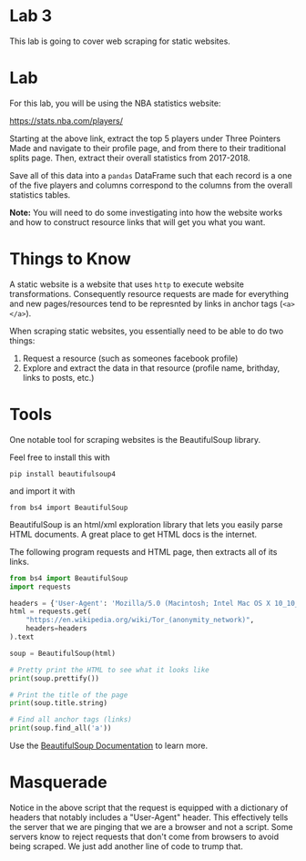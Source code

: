 # Lab 3

This lab is going to cover web scraping for static websites.


# Lab

For this lab, you will be using the NBA statistics website:

https://stats.nba.com/players/

Starting at the above link, extract the top 5 players under Three Pointers Made
and navigate to their profile page, and from there to their traditional splits page.
Then, extract their overall statistics from 2017-2018.

Save all of this data into a `pandas` DataFrame such that each record is a one of the five
players and columns correspond to the columns from the overall statistics tables.

**Note:** You will need to do some investigating into how the website works and how
to construct resource links that will get you what you want.

# Things to Know

A static website is a website that uses `http` to execute website transformations.
Consequently resource requests are made for everything and new pages/resources tend
to be represnted by links in anchor tags (`<a></a>`).

When scraping static websites, you essentially need to be able to do two
things:

1. Request a resource (such as someones facebook profile)
2. Explore and extract the data in that resource (profile name, brithday,
links to posts, etc.)


# Tools

One notable tool for scraping websites is the BeautifulSoup library.

Feel free to install this with 

    pip install beautifulsoup4

and import it with

    from bs4 import BeautifulSoup

BeautifulSoup is an html/xml exploration library that lets you easily parse
HTML documents. A great place to get HTML docs is the internet.

The following program requests and HTML page, then extracts all of its links.

```Python
from bs4 import BeautifulSoup
import requests

headers = {'User-Agent': 'Mozilla/5.0 (Macintosh; Intel Mac OS X 10_10_1) AppleWebKit/537.36 (KHTML, like Gecko) Chrome/39.0.2171.95 Safari/537.36'}
html = requests.get(
    "https://en.wikipedia.org/wiki/Tor_(anonymity_network)",
    headers=headers
).text

soup = BeautifulSoup(html)

# Pretty print the HTML to see what it looks like
print(soup.prettify())

# Print the title of the page
print(soup.title.string)

# Find all anchor tags (links)
print(soup.find_all('a'))

```

Use the [BeautifulSoup Documentation](https://www.crummy.com/software/BeautifulSoup/bs4/doc/)
to learn more.


# Masquerade

Notice in the above script that the request is equipped with a dictionary of headers that
notably includes a "User-Agent" header. This effectively tells the server that we are pinging
that we are a browser and not a script. Some servers know to reject requests that don't come from
browsers to avoid being scraped. We just add another line of code to trump that.

